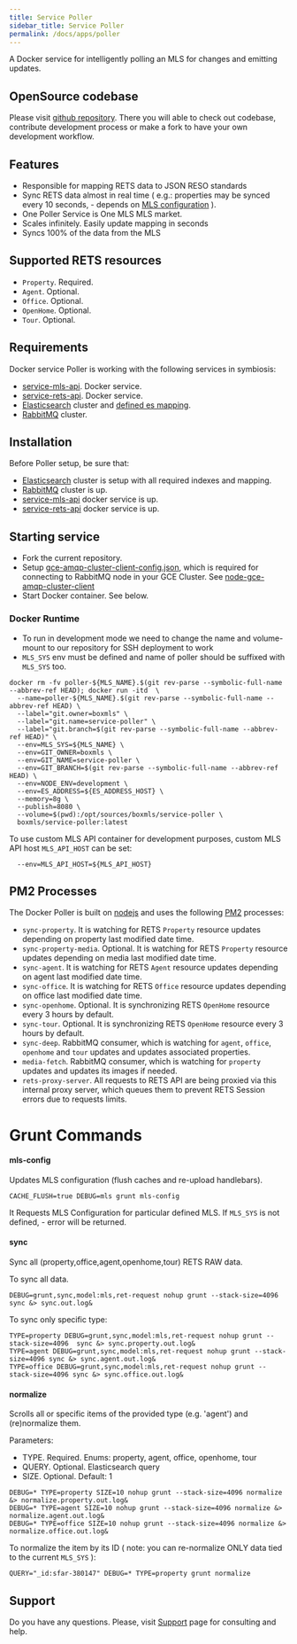 ```yaml
---
title: Service Poller
sidebar_title: Service Poller
permalink: /docs/apps/poller
---
```


A Docker service for intelligently polling an MLS for changes and emitting updates.

## OpenSource codebase

Please visit [github repository](https://github.com/boxmls/service-poller). There you will able to check out codebase, contribute development process 
or make a fork to have your own development workflow.

## Features
* Responsible for mapping RETS data to JSON RESO standards
* Sync RETS data almost in real time ( e.g.: properties may be synced every 10 seconds, - depends on [MLS configuration](https://github.com/boxmls/service-mls-api) ).
* One Poller Service is One MLS MLS market.
* Scales infinitely.  Easily update mapping in seconds
* Syncs 100% of the data from the MLS

## Supported RETS resources

* `Property`. Required.
* `Agent`. Optional.
* `Office`. Optional.
* `OpenHome`. Optional.
* `Tour`. Optional.

## Requirements

Docker service Poller is working with the following services in symbiosis:

* [service-mls-api](https://github.com/boxmls/service-mls-api). Docker service.
* [service-rets-api](https://github.com/boxmls/service-rets-api). Docker service.
* [Elasticsearch](https://www.elastic.co/) cluster and [defined es mapping](https://github.com/boxmls/elasticsearch-mapping).
* [RabbitMQ](https://www.rabbitmq.com) cluster.

## Installation

Before Poller setup, be sure that:

* [Elasticsearch](https://www.elastic.co/) cluster is setup with all required indexes and mapping.
* [RabbitMQ](https://www.rabbitmq.com) cluster is up.
* [service-mls-api](https://github.com/boxmls/service-mls-api) docker service is up.
* [service-rets-api](https://github.com/boxmls/service-mls-api) docker service is up.

## Starting service

* Fork the current repository.
* Setup [gce-amqp-cluster-client-config.json](https://github.com/boxmls/service-poller/blob/master/gce-amqp-cluster-client-config.json), which is required for connecting to RabbitMQ node in your GCE Cluster. See [node-gce-amqp-cluster-client](https://github.com/UsabilityDynamics/node-gce-amqp-cluster-client)
* Start Docker container. See below.

### Docker Runtime

* To run in development mode we need to change the name and volume-mount to our repository for SSH deployment to work
* `MLS_SYS` env must be defined and name of poller should be suffixed with `MLS_SYS` too.

```
docker rm -fv poller-${MLS_NAME}.$(git rev-parse --symbolic-full-name --abbrev-ref HEAD); docker run -itd  \
  --name=poller-${MLS_NAME}.$(git rev-parse --symbolic-full-name --abbrev-ref HEAD) \
  --label="git.owner=boxmls" \
  --label="git.name=service-poller" \
  --label="git.branch=$(git rev-parse --symbolic-full-name --abbrev-ref HEAD)" \
  --env=MLS_SYS=${MLS_NAME} \
  --env=GIT_OWNER=boxmls \
  --env=GIT_NAME=service-poller \
  --env=GIT_BRANCH=$(git rev-parse --symbolic-full-name --abbrev-ref HEAD) \
  --env=NODE_ENV=development \
  --env=ES_ADDRESS=${ES_ADDRESS_HOST} \
  --memory=8g \
  --publish=8080 \
  --volume=$(pwd):/opt/sources/boxmls/service-poller \
  boxmls/service-poller:latest
```

To use custom MLS API container for development purposes, custom MLS API host `MLS_API_HOST` can be set:

```
  --env=MLS_API_HOST=${MLS_API_HOST}
```

## PM2 Processes

The Docker Poller is built on [nodejs](https://nodejs.org/en/) and uses the following [PM2](http://pm2.keymetrics.io/) processes:

* `sync-property`. It is watching for RETS `Property` resource updates depending on property last modified date time.
* `sync-property-media`. Optional. It is watching for RETS `Property` resource updates depending on media last modified date time.
* `sync-agent`. It is watching for RETS `Agent` resource updates depending on agent last modified date time.
* `sync-office`. It is watching for RETS `Office` resource updates depending on office last modified date time.
* `sync-openhome`. Optional. It is synchronizing RETS `OpenHome` resource every 3 hours by default.
* `sync-tour`. Optional. It is synchronizing RETS `OpenHome` resource every 3 hours by default.
* `sync-deep`. RabbitMQ consumer, which is watching for `agent`, `office`, `openhome` and `tour` updates and updates associated properties.
* `media-fetch`. RabbitMQ consumer, which is watching for `property` updates and updates its images if needed.
* `rets-proxy-server`. All requests to RETS API are being proxied via this internal proxy server, which queues them to prevent RETS Session errors due to requests limits.

# Grunt Commands

#### **mls-config**

Updates MLS configuration (flush caches and re-upload handlebars). 

```
CACHE_FLUSH=true DEBUG=mls grunt mls-config
```

It Requests MLS Configuration for particular defined MLS. If `MLS_SYS` is not defined, - error will be returned.

#### **sync**

Sync all (property,office,agent,openhome,tour) RETS RAW data.

To sync all data.

```
DEBUG=grunt,sync,model:mls,ret-request nohup grunt --stack-size=4096 sync &> sync.out.log&
```

To sync only specific type:

```
TYPE=property DEBUG=grunt,sync,model:mls,ret-request nohup grunt --stack-size=4096  sync &> sync.property.out.log&
TYPE=agent DEBUG=grunt,sync,model:mls,ret-request nohup grunt --stack-size=4096 sync &> sync.agent.out.log&
TYPE=office DEBUG=grunt,sync,model:mls,ret-request nohup grunt --stack-size=4096 sync &> sync.office.out.log&
```

#### **normalize**

Scrolls all or specific items of the provided type (e.g. 'agent') and (re)normalize them.

Parameters:
* TYPE. Required. Enums: property, agent, office, openhome, tour
* QUERY. Optional. Elasticsearch query
* SIZE. Optional. Default: 1

```
DEBUG=* TYPE=property SIZE=10 nohup grunt --stack-size=4096 normalize &> normalize.property.out.log&
DEBUG=* TYPE=agent SIZE=10 nohup grunt --stack-size=4096 normalize &> normalize.agent.out.log&
DEBUG=* TYPE=office SIZE=10 nohup grunt --stack-size=4096 normalize &> normalize.office.out.log&
```

To normalize the item by its ID ( note: you can re-normalize ONLY data tied to the current `MLS_SYS` ):

```
QUERY="_id:sfar-380147" DEBUG=* TYPE=property grunt normalize
```

## Support

Do you have any questions. Please, visit [Support](https://boxmls.github.io/support) page for consulting and help.
